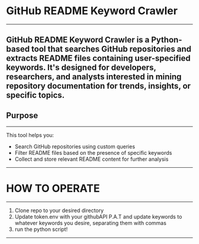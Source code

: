 # GitHub README Keyword Crawler
------------------------
GitHub README Keyword Crawler is a Python-based tool that searches GitHub repositories and extracts README files containing user-specified keywords. It's designed for developers, researchers, and analysts interested in mining repository documentation for trends, insights, or specific topics.
------------------------
## Purpose
------------------------
This tool helps you:

- Search GitHub repositories using custom queries
- Filter README files based on the presence of specific keywords
- Collect and store relevant README content for further analysis
------------------------
# HOW TO OPERATE
------------------------
1. Clone repo to your desired directory
2. Update token.env with your githubAPI P.A.T and update keywords to whatever keywords you desire, separating them with commas
3. run the python script!
------------------------
